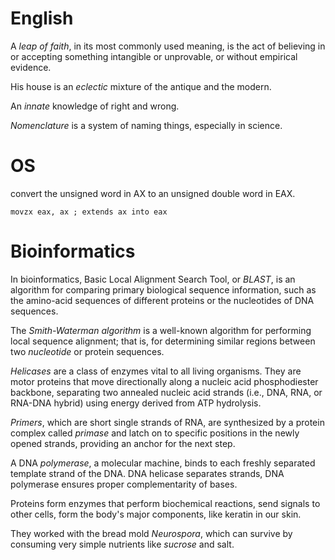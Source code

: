 # English
A *leap of faith*, in its most commonly used meaning, is the act of believing in
or accepting something intangible or unprovable, or without empirical evidence.

His house is an *eclectic* mixture of the antique and the modern.

An *innate* knowledge of right and wrong.

*Nomenclature* is a system of naming things, especially in science.

# OS
convert the unsigned word in AX to an unsigned double word in EAX.

    movzx eax, ax ; extends ax into eax

# Bioinformatics
In bioinformatics, Basic Local Alignment Search Tool, or *BLAST*, is an
algorithm for comparing primary biological sequence information, such as the
amino-acid sequences of different proteins or the nucleotides of DNA sequences. 

The *Smith-Waterman algorithm* is a well-known algorithm for performing local
sequence alignment; that is, for determining similar regions between two
*nucleotide* or protein sequences.

*Helicases* are a class of enzymes vital to all living organisms. They are motor
proteins that move directionally along a nucleic acid phosphodiester backbone,
separating two annealed nucleic acid strands (i.e., DNA, RNA, or RNA-DNA
hybrid) using energy derived from ATP hydrolysis.

*Primers*, which are short single strands of RNA, are synthesized by a protein
complex called *primase* and latch on to specific positions in the newly opened
strands, providing an anchor for the next step.

A DNA *polymerase*, a molecular machine, binds to each freshly separated
template strand of the DNA. DNA helicase separates strands, DNA polymerase
ensures proper complementarity of bases. 

Proteins form enzymes that perform biochemical reactions, send signals to other
cells, form the body's major components, like keratin in our skin.

They worked with the bread mold *Neurospora*, which can survive by consuming very
simple nutrients like *sucrose* and salt.
